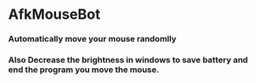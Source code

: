 # AfkMouseBot
### Automatically move your mouse randomlly
### Also Decrease the brightness in windows to save battery and end the program you move the mouse.
